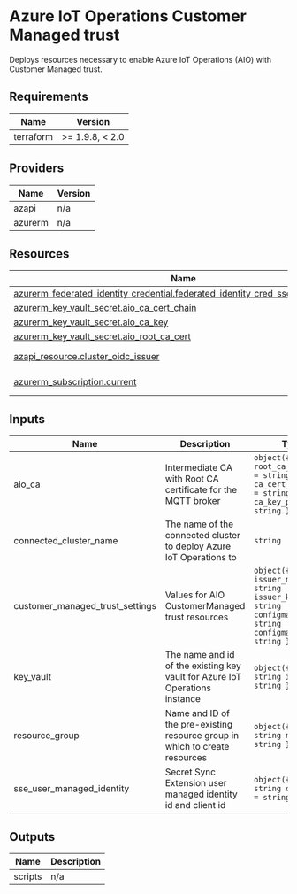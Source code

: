<!-- BEGIN_TF_DOCS -->
<!-- markdown-table-prettify-ignore-start -->
# Azure IoT Operations Customer Managed trust

Deploys resources necessary to enable Azure IoT Operations (AIO) with Customer Managed trust.

## Requirements

| Name | Version |
|------|---------|
| terraform | >= 1.9.8, < 2.0 |

## Providers

| Name | Version |
|------|---------|
| azapi | n/a |
| azurerm | n/a |

## Resources

| Name | Type |
|------|------|
| [azurerm_federated_identity_credential.federated_identity_cred_sse_cert_manager](https://registry.terraform.io/providers/hashicorp/azurerm/latest/docs/resources/federated_identity_credential) | resource |
| [azurerm_key_vault_secret.aio_ca_cert_chain](https://registry.terraform.io/providers/hashicorp/azurerm/latest/docs/resources/key_vault_secret) | resource |
| [azurerm_key_vault_secret.aio_ca_key](https://registry.terraform.io/providers/hashicorp/azurerm/latest/docs/resources/key_vault_secret) | resource |
| [azurerm_key_vault_secret.aio_root_ca_cert](https://registry.terraform.io/providers/hashicorp/azurerm/latest/docs/resources/key_vault_secret) | resource |
| [azapi_resource.cluster_oidc_issuer](https://registry.terraform.io/providers/Azure/azapi/latest/docs/data-sources/resource) | data source |
| [azurerm_subscription.current](https://registry.terraform.io/providers/hashicorp/azurerm/latest/docs/data-sources/subscription) | data source |

## Inputs

| Name | Description | Type | Default | Required |
|------|-------------|------|---------|:--------:|
| aio\_ca | Intermediate CA with Root CA certificate for the MQTT broker | ```object({ root_ca_cert_pem = string ca_cert_chain_pem = string ca_key_pem = string })``` | n/a | yes |
| connected\_cluster\_name | The name of the connected cluster to deploy Azure IoT Operations to | `string` | n/a | yes |
| customer\_managed\_trust\_settings | Values for AIO CustomerManaged trust resources | ```object({ issuer_name = string issuer_kind = string configmap_name = string configmap_key = string })``` | n/a | yes |
| key\_vault | The name and id of the existing key vault for Azure IoT Operations instance | ```object({ name = string id = string })``` | n/a | yes |
| resource\_group | Name and ID of the pre-existing resource group in which to create resources | ```object({ id = string name = string })``` | n/a | yes |
| sse\_user\_managed\_identity | Secret Sync Extension user managed identity id and client id | ```object({ id = string client_id = string })``` | n/a | yes |

## Outputs

| Name | Description |
|------|-------------|
| scripts | n/a |
<!-- markdown-table-prettify-ignore-end -->
<!-- END_TF_DOCS -->
